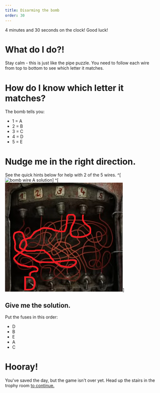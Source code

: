 ```yaml
---
title: Disarming the bomb
order: 30
---
```


4 minutes and 30 seconds on the clock! Good luck!

# What do I do?!
Stay calm - this is just like the pipe puzzle. You need to follow each wire from top to bottom to see which letter it matches.

# How do I know which letter it matches?
The bomb tells you:
* 1 = A
* 2 = B
* 3 = C
* 4 = D
* 5 = E

# Nudge me in the right direction.
See the quick hints below for help with 2 of the 5 wires.
^[![bomb wire A solution](bomb1.jpg)] ^[![bomb wire D solution](bomb2.jpg)]

## Give me the solution.
Put the fuses in this order:
* D
* B 
* E
* A
* C

# Hooray!
You've saved the day, but the game isn't over yet. Head up the stairs in the trophy room [to continue.](beads)
